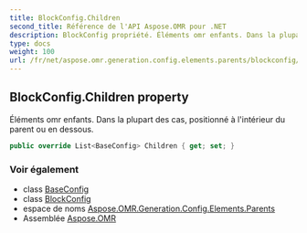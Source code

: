```yaml
---
title: BlockConfig.Children
second_title: Référence de l'API Aspose.OMR pour .NET
description: BlockConfig propriété. Éléments omr enfants. Dans la plupart des cas positionné à lintérieur du parent ou en dessous.
type: docs
weight: 100
url: /fr/net/aspose.omr.generation.config.elements.parents/blockconfig/children/
---
```

## BlockConfig.Children property

Éléments omr enfants. Dans la plupart des cas, positionné à l'intérieur du parent ou en dessous.

```csharp
public override List<BaseConfig> Children { get; set; }
```

### Voir également

* class [BaseConfig](../../../aspose.omr.generation.config/baseconfig/)
* class [BlockConfig](../)
* espace de noms [Aspose.OMR.Generation.Config.Elements.Parents](../../blockconfig/)
* Assemblée [Aspose.OMR](../../../)


